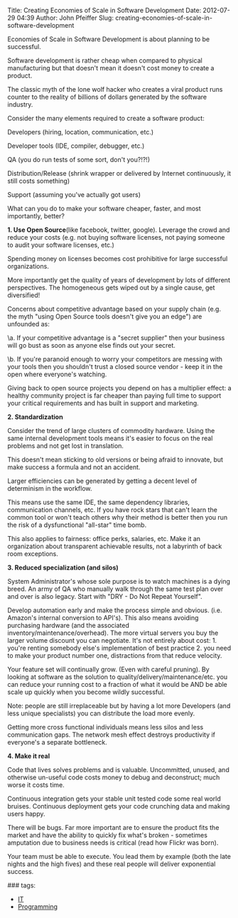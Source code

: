 Title: Creating Economies of  Scale in Software Development
Date: 2012-07-29 04:39
Author: John Pfeiffer
Slug: creating-economies-of-scale-in-software-development

<div class="field field-name-body field-type-text-with-summary field-label-hidden">
<div class="field-items">
<div class="field-item even">
Economies of Scale in Software Development is about planning to be
successful.

</p>

Software development is rather cheap when compared to physical
manufacturing but that doesn't mean it doesn't cost money to create a
product.

</p>

The classic myth of the lone wolf hacker who creates a viral product
runs counter to the reality of billions of dollars generated by the
software industry.

</p>

Consider the many elements required to create a software product:

</p>

Developers (hiring, location, communication, etc.)  

Developer tools (IDE, compiler, debugger, etc.)  

QA (you do run tests of some sort, don't you?!?!)  

Distribution/Release (shrink wrapper or delivered by Internet
continuously, it still costs something)  

Support (assuming you've actually got users)

</p>

What can you do to make your software cheaper, faster, and most
importantly, better?

</p>

**1. Use Open Source**(like facebook, twitter, google). Leverage the
crowd and reduce your costs (e.g. not buying software licenses, not
paying someone to audit your software licenses, etc.)

</p>

Spending money on licenses becomes cost prohibitive for large successful
organizations.

</p>

More importantly get the quality of years of development by lots of
different perspectives. The homogeneous gets wiped out by a single
cause, get diversified!

</p>

Concerns about competitive advantage based on your supply chain (e.g.
the myth "using Open Source tools doesn't give you an edge") are
unfounded as:

</p>

\a. If your competitive advantage is a "secret supplier" then your
business will go bust as soon as anyone else finds out your secret.

</p>

\b. If you're paranoid enough to worry your competitors are messing with
your tools then you shouldn't trust a closed source vendor - keep it in
the open where everyone's watching.

</p>

Giving back to open source projects you depend on has a multiplier
effect: a healthy community project is far cheaper than paying full time
to support your critical requirements and has built in support and
marketing.

</p>

**2. Standardization**

</p>

Consider the trend of large clusters of commodity hardware. Using the
same internal development tools means it's easier to focus on the real
problems and not get lost in translation.

</p>

This doesn't mean sticking to old versions or being afraid to innovate,
but make success a formula and not an accident.

</p>

Larger efficiencies can be generated by getting a decent level of
determinism in the workflow.

</p>

This means use the same IDE, the same dependency libraries,
communication channels, etc. If you have rock stars that can't learn the
common tool or won't teach others why their method is better then you
run the risk of a dysfunctional "all-star" time bomb.

</p>

This also applies to fairness: office perks, salaries, etc. Make it an
organization about transparent achievable results, not a labyrinth of
back room exceptions.

</p>

**3. Reduced specialization (and silos)**

</p>

System Administrator's whose sole purpose is to watch machines is a
dying breed. An army of QA who manually walk through the same test plan
over and over is also legacy. Start with "DRY - Do Not Repeat Yourself".

</p>

Develop automation early and make the process simple and obvious. (i.e.
Amazon's internal conversion to API's). This also means avoiding
purchasing hardware (and the associated inventory/maintenance/overhead).
The more virtual servers you buy the larger volume discount you can
negotiate. It's not entirely about cost: 1. you're renting somebody
else's implementation of best practice 2. you need to make your product
number one, distractions from that reduce velocity.

</p>

Your feature set will continually grow. (Even with careful pruning). By
looking at software as the solution to quality/delivery/maintenance/etc.
you can reduce your running cost to a fraction of what it would be AND
be able scale up quickly when you become wildly successful.

</p>

Note: people are still irreplaceable but by having a lot more Developers
(and less unique specialists) you can distribute the load more evenly.

</p>

Getting more cross functional individuals means less silos and less
communication gaps. The network mesh effect destroys productivity if
everyone's a separate bottleneck.

</p>

**4. Make it real**

</p>

Code that lives solves problems and is valuable. Uncommitted, unused,
and otherwise un-useful code costs money to debug and deconstruct; much
worse it costs time.

</p>

Continuous integration gets your stable unit tested code some real world
bruises. Continuous deployment gets your code crunching data and making
users happy.

</p>

There will be bugs. Far more important are to ensure the product fits
the market and have the ability to quickly fix what's broken - sometimes
amputation due to business needs is critical (read how Flickr was born).

</p>

Your team must be able to execute. You lead them by example (both the
late nights and the high fives) and these real people will deliver
exponential success.

</p>
<p>
</div>
</div>
</div>
<div class="field field-name-taxonomy-vocabulary-1 field-type-taxonomy-term-reference field-label-above clearfix">
### tags:

-   [IT][]
-   [Programming][]

</div>
</p>

  [IT]: http://john-pfeiffer.com/category/it
  [Programming]: http://john-pfeiffer.com/category/tags/programming

